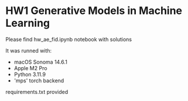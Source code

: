 # HW1 Generative Models in Machine Learning

Please find hw_ae_fid.ipynb notebook with solutions


It was runned with:
- macOS Sonoma 14.6.1
- Apple M2 Pro
- Python 3.11.9
- 'mps' torch backend

requirements.txt provided
